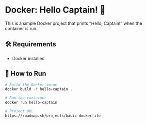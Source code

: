 # Docker: Hello Captain! 🐳

This is a simple Docker project that prints “Hello, Captain!” when the container is run.

## 🛠 Requirements

- Docker installed

## 🚀 How to Run

```bash
# Build the Docker image
docker build -t hello-captain .

# Run the container
docker run hello-captain

# Project URL
https://roadmap.sh/projects/basic-dockerfile

